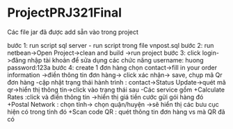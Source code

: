 # ProjectPRJ321Final

Các file jar đã được add sẵn vào trong project

bước 1: run script sql server 
	- run script trong file vnpost.sql
bước 2: run netbean->Open Project->clean and build
	->run project
bước 3: click login->đăng nhập tài khoản để sửa dụng các chức năng
	username: huong
	password:123a
bước 4: create 1 đơn hàng chọn contact->fill in your order information
	->điền thông tin đơn hàng-> click xác nhận-> save, chụp mã Qr đơn hàng 
        -cập nhật trạng thái hành trình :
           contact->Status Update->quét mã qr->hiển thị thông tin->click vào trạng thái sau 
        -Các service gồm +Calculate Rates :click và điền thông tin ->hiển thị giá tiền cước gửi gói hàng đó
			 +Postal Network : chọn tỉnh-> chọn quận/huyện ->sẽ hiển thị các bưu cục hiện có trong tỉnh đó
 			 +Scan code QR : quét thông tin đơn hàng vs mà QR đã có 
